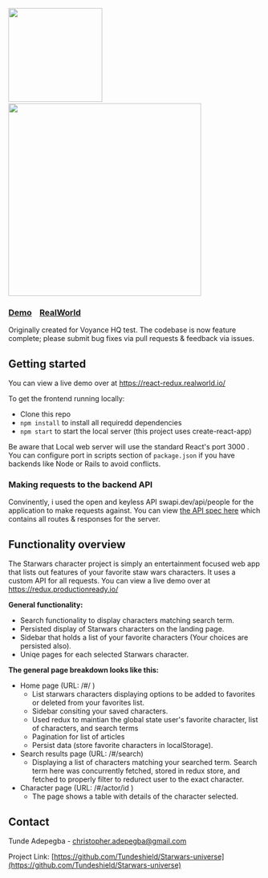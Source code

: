 <a href="https://stackblitz.com/edit/react-redux-realworld" target="_blank"><img width="187" src="https://github.com/gothinkster/realworld/blob/master/media/edit_on_blitz.png?raw=true" /></a>&nbsp;&nbsp;<a href="https://thinkster.io/tutorials/build-a-real-world-react-redux-application" target="_blank"><img width="384" src="https://raw.githubusercontent.com/gothinkster/realworld/master/media/learn-btn-hr.png" /></a>

### [Demo](https://starwars-universe-ng.netlify.app/)&nbsp;&nbsp;&nbsp;&nbsp;[RealWorld](https://starwars-universe-ng.netlify.app/)

Originally created for Voyance HQ test. The codebase is now feature complete; please submit bug fixes via pull requests & feedback via issues.

## Getting started

You can view a live demo over at https://react-redux.realworld.io/

To get the frontend running locally:

- Clone this repo
- `npm install` to install all requiredd dependencies
- `npm start` to start the local server (this project uses create-react-app)

Be aware that Local web server will use the standard React's port 3000 . You can configure port in scripts section of `package.json` if you have backends like Node or Rails to avoid conflicts.

### Making requests to the backend API

Convinently, i used the open and keyless API swapi.dev/api/people for the application to make requests against. You can view [the API spec here](https://swapi.dev/documentation) which contains all routes & responses for the server.

## Functionality overview

The Starwars character project is simply an entertainment focused web app that lists out features of your favorite staw wars characters. It uses a custom API for all requests. You can view a live demo over at https://redux.productionready.io/

**General functionality:**

- Search functionality to display characters matching search term.
- Persisted display of Starwars characters on the landing page.
- Sidebar that holds a list of your favorite characters (Your choices are persisted also).
- Uniqe pages for each selected Starwars character.

**The general page breakdown looks like this:**

- Home page (URL: /#/ )
  - List starwars characters displaying options to be added to favorites or deleted from your favorites list.
  - Sidebar consiting your saved characters.
  - Used redux to maintian the global state user's favorite character, list of characters, and search terms
  - Pagination for list of articles
  - Persist data (store favorite characters in localStorage).
- Search results page (URL: /#/search)
  - Displaying a list of characters matching your searched term. Search term here was concurrently fetched, stored in redux store, and fetched to properly filter to redurect user to the exact character.
- Character page (URL: /#/actor/id )
  - The page shows a table with details of the character selected.

## Contact

Tunde Adepegba - christopher.adepegba@gmail.com

Project Link: [https://github.com/Tundeshield/Starwars-universe](https://github.com/Tundeshield/Starwars-universe)

<br />
